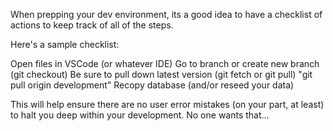 When prepping your dev environment, its a good idea to have a checklist of actions to keep track of all of the steps.

Here's a sample checklist:

Open files in VSCode (or whatever IDE)
Go to branch or create new branch (git checkout)
Be sure to pull down latest version (git fetch or git pull) "git pull origin development"
Recopy database (and/or reseed your data)

This will help ensure there are no user error mistakes (on your part, at least) to halt you deep within your development. No one wants that...
